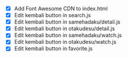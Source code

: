 - [x] Add Font Awesome CDN to index.html
- [x] Edit kembali button in search.js
- [x] Edit kembali button in samehadaku/detail.js
- [x] Edit kembali button in otakudesu/detail.js
- [x] Edit kembali button in samehadaku/watch.js
- [x] Edit kembali button in otakudesu/watch.js
- [x] Edit kembali button in favorite.js

